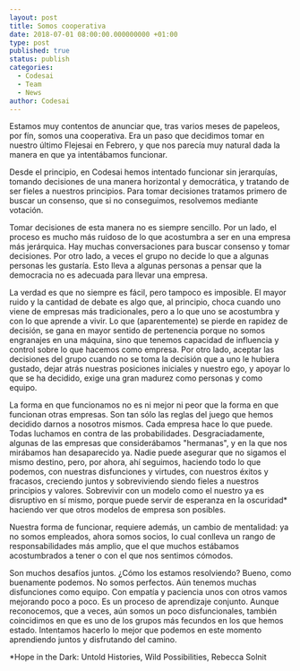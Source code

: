 ```yaml
---
layout: post
title: Somos cooperativa
date: 2018-07-01 08:00:00.000000000 +01:00
type: post
published: true
status: publish
categories:
  - Codesai
  - Team
  - News
author: Codesai
---
```


Estamos muy contentos de anunciar que, tras varios meses de papeleos, por fín,
somos una cooperativa. Era un paso que decidimos tomar en nuestro último Flejesai en Febrero, y que nos parecía muy natural dada la manera en que ya intentábamos funcionar.

Desde el principio, en Codesai hemos intentado funcionar sin jerarquías,
tomando decisiones de una manera horizontal y democrática, y tratando de
ser fieles a nuestros principios. Para tomar decisiones tratamos primero de buscar un consenso, que si no conseguimos, resolvemos mediante votación.

Tomar decisiones de esta manera no es siempre sencillo. Por un lado, el proceso es mucho más ruidoso de lo que acostumbra a ser en una empresa más jerárquica. Hay muchas conversaciones para buscar consenso y tomar decisiones. Por otro lado, a veces el grupo no decide lo que a algunas personas les gustaría. Esto lleva a algunas personas a pensar que la democracia no es adecuada para llevar una empresa.

La verdad es que no siempre es fácil, pero tampoco es imposible. El mayor ruido y la cantidad de debate es algo que, al principio, choca cuando uno viene de empresas más tradicionales, pero a lo que uno se acostumbra y con lo que aprende a vivir. Lo que (aparentemente) se pierde en rapidez de decisión, se gana en mayor sentido de pertenencia porque no somos engranajes en una máquina, sino que tenemos capacidad de influencia y control sobre lo que hacemos como empresa. Por otro lado, aceptar las decisiones del grupo cuando no se toma la decisión que a uno le hubiera gustado, dejar atrás nuestras posiciones iniciales y nuestro ego, y apoyar lo que se ha decidido, exige una gran madurez como personas y como equipo.

La forma en que funcionamos no es ni mejor ni peor que la forma en que funcionan otras empresas. Son tan sólo las reglas del juego que hemos decidido darnos a nosotros mismos. Cada empresa hace lo que puede. Todas luchamos en contra de las probabilidades. Desgraciadamente, algunas de las empresas que considerábamos "hermanas", y en la que nos mirábamos han desaparecido ya. Nadie puede asegurar que no sigamos el mismo destino, pero, por ahora, ahí seguimos, haciendo todo lo que podemos, con nuestras disfunciones y virtudes, con nuestros éxitos y fracasos, creciendo juntos y sobreviviendo siendo fieles a nuestros principios y valores. Sobrevivir con un modelo como el nuestro ya es disruptivo en sí mismo, porque puede servir de esperanza en la oscuridad* haciendo ver que otros modelos de empresa son posibles.

Nuestra forma de funcionar, requiere además, un cambio de mentalidad: ya no somos empleados, ahora somos socios, lo cual conlleva un rango de responsabilidades más amplio, que el que muchos estábamos acostumbrados a tener o con el que nos sentimos cómodos.

Son muchos desafíos juntos. ¿Cómo los estamos resolviendo? Bueno, como buenamente podemos. No somos perfectos. Aún tenemos muchas disfunciones como equipo. Con empatía y paciencia unos con otros vamos mejorando poco a poco. Es un proceso de aprendizaje conjunto. Aunque reconocemos, que a veces, aún somos un poco disfuncionales, también coincidimos en que es uno de los grupos más fecundos en los que hemos estado. Intentamos hacerlo lo mejor que podemos en este momento aprendiendo juntos y disfrutando del camino.


*Hope in the Dark: Untold Histories, Wild Possibilities, Rebecca Solnit

